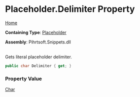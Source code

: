 # Placeholder\.Delimiter Property

[Home](../../../../README.md)

**Containing Type**: [Placeholder](../README.md)

**Assembly**: Pihrtsoft\.Snippets\.dll

\
Gets literal placeholder delimiter\.

```csharp
public char Delimiter { get; }
```

### Property Value

[Char](https://docs.microsoft.com/en-us/dotnet/api/system.char)

